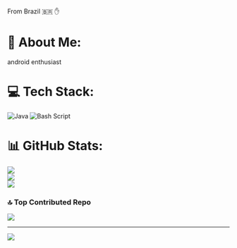 From Brazil :brazil: :hand:
# 💫 About Me:
android enthusiast 


# 💻 Tech Stack:
![Java](https://img.shields.io/badge/java-%23ED8B00.svg?style=for-the-badge&logo=openjdk&logoColor=white) ![Bash Script](https://img.shields.io/badge/bash_script-%23121011.svg?style=for-the-badge&logo=gnu-bash&logoColor=white)
# 📊 GitHub Stats:
![](https://github-readme-stats.vercel.app/api?username=Andrey0800770&theme=dark&hide_border=false&include_all_commits=true&count_private=true)<br/>
![](https://github-readme-streak-stats.herokuapp.com/?user=Andrey0800770&theme=dark&hide_border=false)<br/>
![](https://github-readme-stats.vercel.app/api/top-langs/?username=Andrey0800770&theme=dark&hide_border=false&include_all_commits=true&count_private=true&layout=compact)

### 🔝 Top Contributed Repo
![](https://github-contributor-stats.vercel.app/api?username=Andrey0800770&limit=5&theme=dark&combine_all_yearly_contributions=true)

---
[![](https://visitcount.itsvg.in/api?id=Andrey0800770&icon=0&color=12)](https://visitcount.itsvg.in)

<!-- Proudly created with GPRM ( https://gprm.itsvg.in ) -->
